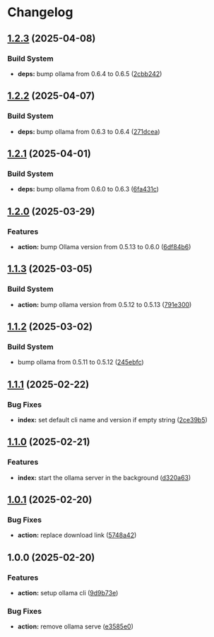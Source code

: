 # Changelog

## [1.2.3](https://github.com/ai-action/setup-ollama/compare/v1.2.2...v1.2.3) (2025-04-08)


### Build System

* **deps:** bump ollama from 0.6.4 to 0.6.5 ([2cbb242](https://github.com/ai-action/setup-ollama/commit/2cbb24213cea3dbca023ea55cbe9d83d905a6927))

## [1.2.2](https://github.com/ai-action/setup-ollama/compare/v1.2.1...v1.2.2) (2025-04-07)


### Build System

* **deps:** bump ollama from 0.6.3 to 0.6.4 ([271dcea](https://github.com/ai-action/setup-ollama/commit/271dcea798418f66b445b55273667accadbb01e2))

## [1.2.1](https://github.com/ai-action/setup-ollama/compare/v1.2.0...v1.2.1) (2025-04-01)


### Build System

* **deps:** bump ollama from 0.6.0 to 0.6.3 ([6fa431c](https://github.com/ai-action/setup-ollama/commit/6fa431c2bff7a2b3bf489d27d1f2a474330e37ad))

## [1.2.0](https://github.com/ai-action/setup-ollama/compare/v1.1.3...v1.2.0) (2025-03-29)

### Features

- **action:** bump Ollama version from 0.5.13 to 0.6.0 ([6df84b6](https://github.com/ai-action/setup-ollama/commit/6df84b69934ef1f2bd34ae883497289f913d5102))

## [1.1.3](https://github.com/ai-action/setup-ollama/compare/v1.1.2...v1.1.3) (2025-03-05)

### Build System

- **action:** bump ollama version from 0.5.12 to 0.5.13 ([791e300](https://github.com/ai-action/setup-ollama/commit/791e300357a9fe11a8dc107126fe06effea6d081))

## [1.1.2](https://github.com/ai-action/setup-ollama/compare/v1.1.1...v1.1.2) (2025-03-02)

### Build System

- bump ollama from 0.5.11 to 0.5.12 ([245ebfc](https://github.com/ai-action/setup-ollama/commit/245ebfce12f4aabc6f777018b225479ce0742643))

## [1.1.1](https://github.com/ai-action/setup-ollama/compare/v1.1.0...v1.1.1) (2025-02-22)

### Bug Fixes

- **index:** set default cli name and version if empty string ([2ce39b5](https://github.com/ai-action/setup-ollama/commit/2ce39b509814cd21bab6f704af4103769f2b977b))

## [1.1.0](https://github.com/ai-action/setup-ollama/compare/v1.0.1...v1.1.0) (2025-02-21)

### Features

- **index:** start the ollama server in the background ([d320a63](https://github.com/ai-action/setup-ollama/commit/d320a6333b086e124155abcc2501ad849fa005e3))

## [1.0.1](https://github.com/ai-action/setup-ollama/compare/v1.0.0...v1.0.1) (2025-02-20)

### Bug Fixes

- **action:** replace download link ([5748a42](https://github.com/ai-action/setup-ollama/commit/5748a4200b3ccfe31f116bf0fb1d3d742c0729ee))

## 1.0.0 (2025-02-20)

### Features

- **action:** setup ollama cli ([9d9b73e](https://github.com/ai-action/setup-ollama/commit/9d9b73e2f8f59a1cc004c2a460133cb31543d6c0))

### Bug Fixes

- **action:** remove ollama serve ([e3585e0](https://github.com/ai-action/setup-ollama/commit/e3585e0fdc2b7e20c9274070bdd2b5af31fc8594))

